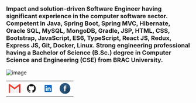 ### Impact and solution-driven Software Engineer having significant experience in the computer software sector. Competent in Java, Spring Boot, Spring MVC, Hibernate, Oracle SQL, MySQL, MongoDB, Gradle, JSP, HTML, CSS, Bootstrap, JavaScript, ES6, TypeScript, React JS, Redux, Express JS, Git, Docker, Linux. Strong engineering professional having a Bachelor of Science (B.Sc.) degree in Computer Science and Engineering (CSE) from BRAC University.

![image](assets/gif003.gif)
<table>
    <tr>
      <th><a href="mailto:hrk.sakib@gmail.com" target="_blank"><img alt="Gmail" src="assets/icons/gmail.png" title="Email" width="32" height="32" /></a></th>
      <th><a href="https://github.com/MdSakibKhan" target="_blank"><img alt="GitHub" title="GitHub" height="32" width="32" src="assets/icons/github.png"></a></th>
      <th><a href="https://www.linkedin.com/in/md-sakib-khan/" target="_blank"><img alt="LinkedIn" title="LinkedIn" height="32" width="32" src="assets/icons/linkedin.png"></a></th>
      <th><a href="https://www.facebook.com/hrk.sakib" target="_blank"><img alt="Facebook" title="Facebook" height="32" width="32" src="assets/icons/facebook.png"></a></th>
    </tr>
</table>
